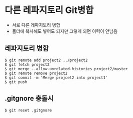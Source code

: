 # 다른 레파지토리 Git병합

- 서로 다른 레파지토리 병합
- 폴더에 복사해도 넣어도 되지만 그렇게 되면 이력이 안남음



## 레파지토리 병합

```shell
$ git remote add project2 ../project2
$ git fetch project2
$ git merge --allow-unrelated-histories project2/master
$ git remote remove project2
$ git commit -m 'Merge projcet2 into project1'
$ git push
```



## .gitgnore 충돌시

```shell
$ git reset .gitgnore
```

